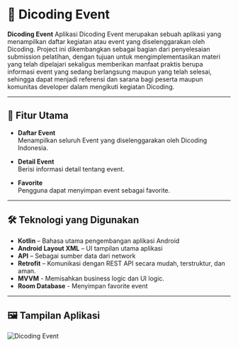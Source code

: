 # 🧩 Dicoding Event

**Dicoding Event** Aplikasi Dicoding Event merupakan sebuah aplikasi yang menampilkan daftar kegiatan atau event yang diselenggarakan oleh Dicoding. Project ini dikembangkan sebagai bagian dari penyelesaian submission pelatihan, dengan tujuan untuk mengimplementasikan materi yang telah dipelajari sekaligus memberikan manfaat praktis berupa informasi event yang sedang berlangsung maupun yang telah selesai, sehingga dapat menjadi referensi dan sarana bagi peserta maupun komunitas developer dalam mengikuti kegiatan Dicoding.

---

## 🚀 Fitur Utama

- **Daftar Event**  
  Menampilkan seluruh Event yang diselenggarakan oleh Dicoding Indonesia.

- **Detail Event**  
  Berisi informasi detail tentang event.

- **Favorite**  
  Pengguna dapat menyimpan event sebagai favorite.

---

## 🛠️ Teknologi yang Digunakan

- **Kotlin** – Bahasa utama pengembangan aplikasi Android
- **Android Layout XML** – UI tampilan utama aplikasi
- **API** – Sebagai sumber data dari network
- **Retrofit** – Komunikasi dengan REST API secara mudah, terstruktur, dan aman.
- **MVVM** - Memisahkan business logic dan UI logic.
- **Room Database** - Menyimpan favorite event

---

## 🖼️ Tampilan Aplikasi
![Dicoding Event](https://github.com/user-attachments/assets/370a37c6-3371-40b9-8a37-fdffb9c4e2da)

